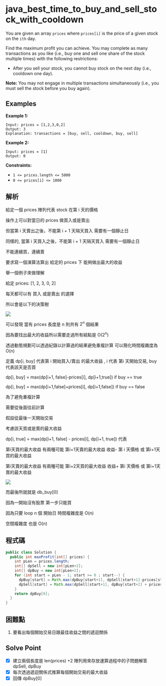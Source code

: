 # java_best_time_to_buy_and_sell_stock_with_cooldown

You are given an array `prices` where `prices[i]` is the price of a given stock on the `ith` day.

Find the maximum profit you can achieve. You may complete as many transactions as you like (i.e., buy one and sell one share of the stock multiple times) with the following restrictions:

- After you sell your stock, you cannot buy stock on the next day (i.e., cooldown one day).

**Note:** You may not engage in multiple transactions simultaneously (i.e., you must sell the stock before you buy again).

## Examples

**Example 1:**

```
Input: prices = [1,2,3,0,2]
Output: 3
Explanation: transactions = [buy, sell, cooldown, buy, sell]

```

**Example 2:**

```
Input: prices = [1]
Output: 0

```

**Constraints:**

- `1 <= prices.length <= 5000`
- `0 <= prices[i] <= 1000`

## 解析

給定一個 prices 陣列代表 stock 在第 i 天的價格

操作上可以對當日的 prices 做買入或是賣出

但當第 i 天賣出之後，不能第 i + 1 天隔天買入 需要有一個靜止日

同樣的, 當第 i 天買入之後，不能第 i + 1 天隔天買入 需要有一個靜止日

不能連續買，連續賣

要求寫一個演算法算出 給定的 prices 下 能夠做出最大的收益

舉一個例子來做理解

給定 prices: [1, 2, 3, 0, 2]

每天都可以有 買入 或是賣出 的選擇

所以會是以下的決策樹

![](https://i.imgur.com/LY94x6a.png)

可以發現 當有 prices 長度是 n 則共有 $2^n$ 個結果

因為要找出最大的收益所以需要走過所有結點是 O($2^n$)

透過動態規劃可以透過紀錄以計算過的結果避免重複計算 可以簡化時間複雜度為 O(n)

定義 dp[i, buy] 代表第 i 開始買入/賣出 的最大收益 , i 代表 第i 天開始交易, buy 代表該天是否買

dp[i, buy] = max(dp[i+1, false]-prices[i], dp[i+1,true]) if buy == true

dp[i, buy] = max(dp[i+1,false]+prices[i], dp[i+1,false]) if buy == false

為了避免重複計算

需要從後面往前計算

假設從最後一天開始交易

考慮該天買或是賣的最大收益

dp[i, true] = max(dp[i+1, false] - prices[i], dp[i+1, true]) 代表 

第i天買的最大收益 有兩種可能 第i+1天賣的最大收益 收益- 第 i 天價格 或  第i+1天買的最大收益 

第i天賣的最大收益 有兩種可能 第i+2天買的最大收益 收益+ 第i 天價格 或  第i+1天賣的最大收益  


![](https://i.imgur.com/SlMcJRM.png)

而最後所就就是 db_buy[0]

因為一開始沒有股票 第一步只能買

因為只要 loop n 個 開始日 時間複雜度是 O(n)

空間複雜度 也是 O(n)

## 程式碼
```java
public class Solution {
  public int maxProfit(int[] prices) {
    int pLen = prices.length;
    int[] dpSell = new int[pLen+2];
    int[] dpBuy = new int[pLen+2];
    for (int start = pLen - 1; start >= 0 ; start--) {
      dpBuy[start] = Math.max(dpBuy[start+1], dpSell[start+1]-prices[start]);
      dpSell[start] = Math.max(dpSell[start+1], dpBuy[start+2] + prices[start]);
    }
    return dpBuy[0];
  }
}

```
## 困難點

1. 要看出每個開始交易日跟最佳收益之間的遞迴關係

## Solve Point

- [x]  建立兩個長度是 len(prices) +2 陣列用來存放運算過程中的子問題解答 dpSell, dpBuy
- [x]  每次透過遞迴關係式推算每個開始交易的最大收益
- [x]  回傳 dpBuy[0]